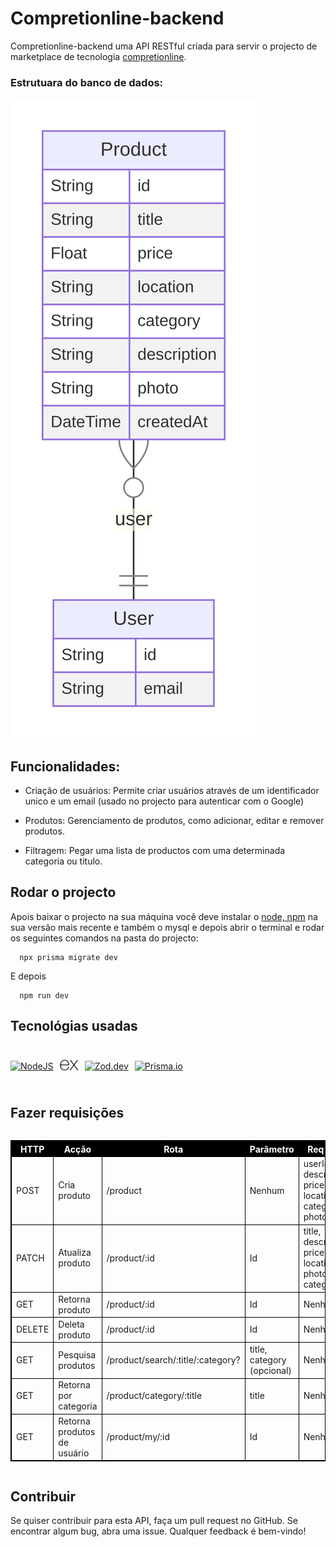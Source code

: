 # Compretionline-backend

Compretionline-backend uma API RESTful criada para servir o projecto de marketplace de tecnologia [compretionline](https://github.com/carlosmatateumateus/compretionline). 
### Estrutuara do banco de dados:

![](screens/prisma-erd.svg)

## Funcionalidades:

- Criação de usuários: Permite criar usuários através de um identificador unico e um email (usado no projecto para autenticar com o Google)

- Produtos: Gerenciamento de produtos, como adicionar, editar e remover produtos.

- Filtragem: Pegar uma lista de productos com uma determinada categoria ou titulo.

## Rodar o projecto

Apois baixar o projecto na sua máquina você deve instalar o <a href="https://nodejs.org/en/">node, npm</a> na sua versão mais recente e também o mysql e depois
abrir o terminal e rodar os seguintes comandos na pasta do projecto:

```
  npx prisma migrate dev
```

<p>E depois</p>

```
  npm run dev
```

## Tecnológias usadas

<br>

<div style="display: flex;gap:10px;align-items:center;">
  <a href="https://nodejs.org/en/" target="_blank" rel="noreferrer"><img src="https://raw.githubusercontent.com/danielcranney/readme-generator/main/public/icons/skills/nodejs-colored.svg" width="30" height="30" alt="NodeJS" /></a>
  <a href="https://expressjs.com/" target="_blank" rel="noreferrer"><img src="https://raw.githubusercontent.com/devicons/devicon/master/icons/express/express-original.svg" width="30" height="30" alt="Express Js" /></a>
  <a href="https://zod.dev/" target="_blank" rel="noreferrer"><img src="https://zod.dev/logo.svg" width="30" height="30" alt="Zod.dev" /></a>
  <a href="https://prisma.io/" target="_blank" rel="noreferrer"><img src="https://www.freelogovectors.net/wp-content/uploads/2022/01/prisma_logo-freelogovectors.net_.png" width="28" height="28" alt="Prisma.io" /></a>
</div>

<br />

## Fazer requisições

<div style="overflow-x:auto;">
  <table style="border: 1px solid black;border-collapse: collapse;">
    <thead style="background-color: #000; color: #fff;">
      <tr>
        <th style="border: 1px solid black;">HTTP</th>
        <th style="border: 1px solid black;">Acção</th>
        <th style="border: 1px solid black;">Rota</th>
        <th style="border: 1px solid black;">Parâmetro</th>
        <th style="border: 1px solid black;">Req body</th>
      </tr>
    </thead>
    <tbody>
      <tr>
        <td style="border: 1px solid black;">POST</td>
        <td style="border: 1px solid black;">Cria produto</td>
        <td style="border: 1px solid black;">/product</td>
        <td style="border: 1px solid black;">Nenhum</td>
        <td style="border: 1px solid black;">userId, title, description, price, location, category, photo</td>
      </tr>
      <tr>
        <td style="border: 1px solid black;">PATCH</td>
        <td style="border: 1px solid black;">Atualiza produto</td>
        <td style="border: 1px solid black;">/product/:id</td>
        <td style="border: 1px solid black;">Id</td>
        <td style="border: 1px solid black;">title, description, price, location, photo, category</td>
      </tr>
      <tr>
        <td style="border: 1px solid black;">GET</td>
        <td style="border: 1px solid black;">Retorna produto</td>
        <td style="border: 1px solid black;">/product/:id</td>
        <td style="border: 1px solid black;">Id</td>
        <td style="border: 1px solid black;">Nenhum</td>
      </tr>
      <tr>
        <td style="border: 1px solid black;">DELETE</td>
        <td style="border: 1px solid black;">Deleta produto</td>
        <td style="border: 1px solid black;">/product/:id</td>
        <td style="border: 1px solid black;">Id</td>
        <td style="border: 1px solid black;">Nenhum</td>
      </tr>
      <tr>
        <td style="border: 1px solid black;">GET</td>
        <td style="border: 1px solid black;">Pesquisa produtos</td>
        <td style="border: 1px solid black;">/product/search/:title/:category?</td>
        <td style="border: 1px solid black;">title, category (opcional)</td>
        <td style="border: 1px solid black;">Nenhum</td>
      </tr>
      <tr>
        <td style="border: 1px solid black;">GET</td>
        <td style="border: 1px solid black;">Retorna por categoria</td>
        <td style="border: 1px solid black;">/product/category/:title</td>
        <td style="border: 1px solid black;">title</td>
        <td style="border: 1px solid black;">Nenhum</td>
      </tr>
      <tr>
        <td style="border: 1px solid black;">GET</td>
        <td style="border: 1px solid black;">Retorna produtos de usuário</td>
        <td style="border: 1px solid black;">/product/my/:id</td>
        <td style="border: 1px solid black;">Id</td>
        <td style="border: 1px solid black;">Nenhum</td>
      </tr>
    </tbody>
  </table>
</div>

## Contribuir

Se quiser contribuir para esta API, faça um pull request no GitHub. Se encontrar algum bug, abra uma issue. Qualquer feedback é bem-vindo!